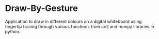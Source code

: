 # Draw-By-Gesture
Application to draw in different colours on a digital whiteboard using fingertip tracing through various functions from cv2 and numpy libraries in python.
